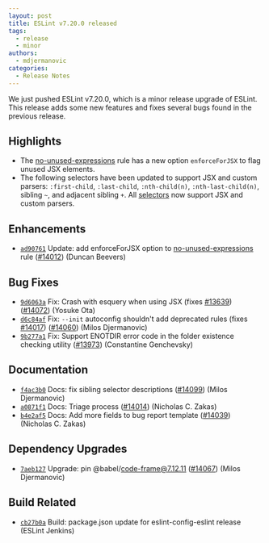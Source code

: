 ```yaml
---
layout: post
title: ESLint v7.20.0 released
tags:
  - release
  - minor
authors:
  - mdjermanovic
categories:
  - Release Notes
---
```


We just pushed ESLint v7.20.0, which is a minor release upgrade of ESLint. This release adds some new features and fixes several bugs found in the previous release.

## Highlights


* The [no-unused-expressions](/docs/rules/no-unused-expressions) rule has a new option `enforceForJSX` to flag unused JSX elements.
* The following selectors have been updated to support JSX and custom parsers: `:first-child`, `:last-child`, `:nth-child(n)`, `:nth-last-child(n)`, sibling `~`, and adjacent sibling `+`. All [selectors](/docs/developer-guide/selectors) now support JSX and custom parsers. 







## Enhancements


* [`ad90761`](https://github.com/eslint/eslint/commit/ad9076183bc2c2029525edfc4596e403999348d1) Update: add enforceForJSX option to [no-unused-expressions](/docs/rules/no-unused-expressions) rule ([#14012](https://github.com/eslint/eslint/issues/14012)) (Duncan Beevers)




## Bug Fixes


* [`9d6063a`](https://github.com/eslint/eslint/commit/9d6063add931f0803cae1676d5df307baf114360) Fix: Crash with esquery when using JSX (fixes [#13639](https://github.com/eslint/eslint/issues/13639)) ([#14072](https://github.com/eslint/eslint/issues/14072)) (Yosuke Ota)
* [`d6c84af`](https://github.com/eslint/eslint/commit/d6c84af67318537177ffac0120a81af08e3e9df4) Fix: `--init` autoconfig shouldn't add deprecated rules (fixes [#14017](https://github.com/eslint/eslint/issues/14017)) ([#14060](https://github.com/eslint/eslint/issues/14060)) (Milos Djermanovic)
* [`9b277a1`](https://github.com/eslint/eslint/commit/9b277a16a7261e51b7ba36d6de7f996e9203a6a4) Fix: Support ENOTDIR error code in the folder existence checking utility ([#13973](https://github.com/eslint/eslint/issues/13973)) (Constantine Genchevsky)




## Documentation


* [`f4ac3b0`](https://github.com/eslint/eslint/commit/f4ac3b0e7072fbd3c14e9c64ff0c2c255a4eb730) Docs: fix sibling selector descriptions ([#14099](https://github.com/eslint/eslint/issues/14099)) (Milos Djermanovic)
* [`a0871f1`](https://github.com/eslint/eslint/commit/a0871f1840060bd23cfe0952a096b107142db2f0) Docs: Triage process ([#14014](https://github.com/eslint/eslint/issues/14014)) (Nicholas C. Zakas)
* [`b4e2af5`](https://github.com/eslint/eslint/commit/b4e2af5db1c29343ffec2cd104b04bf39b77ee56) Docs: Add more fields to bug report template ([#14039](https://github.com/eslint/eslint/issues/14039)) (Nicholas C. Zakas)




## Dependency Upgrades


* [`7aeb127`](https://github.com/eslint/eslint/commit/7aeb12798f2b9da706f3593f26a02e717929c9af) Upgrade: pin @babel/code-frame@7.12.11 ([#14067](https://github.com/eslint/eslint/issues/14067)) (Milos Djermanovic)




## Build Related


* [`cb27b0a`](https://github.com/eslint/eslint/commit/cb27b0abeda6dfee55dd43b9cbe12afad321f55d) Build: package.json update for eslint-config-eslint release (ESLint Jenkins)




